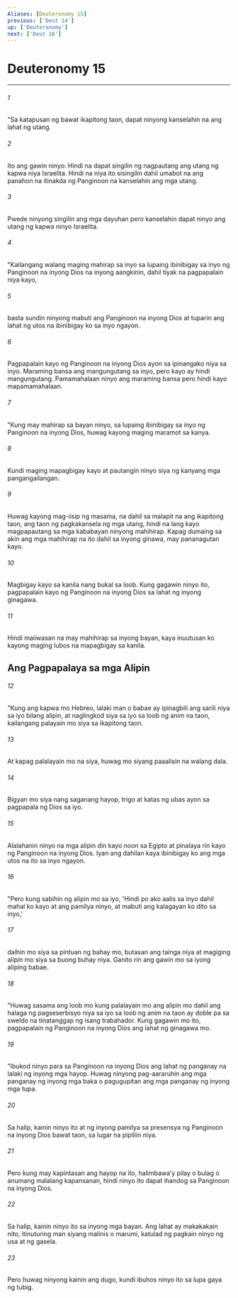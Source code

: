 ```yaml
---
Aliases: [Deuteronomy 15]
previous: ['Deut 14']
up: ['Deuteronomy']
next: ['Deut 16']
---
```

# Deuteronomy 15

***






















###### 1 










"Sa katapusan ng bawat ikapitong taon, dapat ninyong kanselahin na ang lahat ng utang. 





















###### 2 










Ito ang gawin ninyo: Hindi na dapat singilin ng nagpautang ang utang ng kapwa niya Israelita. Hindi na niya ito sisingilin dahil umabot na ang panahon na itinakda ng Panginoon na kanselahin ang mga utang. 





















###### 3 










Pwede ninyong singilin ang mga dayuhan pero kanselahin dapat ninyo ang utang ng kapwa ninyo Israelita. 





















###### 4 










"Kailangang walang maging mahirap sa inyo sa lupaing ibinibigay sa inyo ng Panginoon na inyong Dios na inyong aangkinin, dahil tiyak na pagpapalain niya kayo, 





















###### 5 










basta sundin ninyong mabuti ang Panginoon na inyong Dios at tuparin ang lahat ng utos na ibinibigay ko sa inyo ngayon. 





















###### 6 










Pagpapalain kayo ng Panginoon na inyong Dios ayon sa ipinangako niya sa inyo. Maraming bansa ang mangungutang sa inyo, pero kayo ay hindi mangungutang. Pamamahalaan ninyo ang maraming bansa pero hindi kayo mapamamahalaan. 





















###### 7 










"Kung may mahirap sa bayan ninyo, sa lupaing ibinibigay sa inyo ng Panginoon na inyong Dios, huwag kayong maging maramot sa kanya. 





















###### 8 










Kundi maging mapagbigay kayo at pautangin ninyo siya ng kanyang mga pangangailangan. 





















###### 9 










Huwag kayong mag-iisip ng masama, na dahil sa malapit na ang ikapitong taon, ang taon ng pagkakansela ng mga utang, hindi na lang kayo magpapautang sa mga kababayan ninyong mahihirap. Kapag dumaing sa akin ang mga mahihirap na ito dahil sa inyong ginawa, may pananagutan kayo. 





















###### 10 










Magbigay kayo sa kanila nang bukal sa loob. Kung gagawin ninyo ito, pagpapalain kayo ng Panginoon na inyong Dios sa lahat ng inyong ginagawa. 





















###### 11 










Hindi maiiwasan na may mahihirap sa inyong bayan, kaya inuutusan ko kayong maging lubos na mapagbigay sa kanila.

## Ang Pagpapalaya sa mga Alipin 





















###### 12 










"Kung ang kapwa mo Hebreo, lalaki man o babae ay ipinagbili ang sarili niya sa iyo bilang alipin, at naglingkod siya sa iyo sa loob ng anim na taon, kailangang palayain mo siya sa ikapitong taon. 





















###### 13 










At kapag palalayain mo na siya, huwag mo siyang paaalisin na walang dala. 





















###### 14 










Bigyan mo siya nang saganang hayop, trigo at katas ng ubas ayon sa pagpapala ng Dios sa iyo. 





















###### 15 










Alalahanin ninyo na mga alipin din kayo noon sa Egipto at pinalaya rin kayo ng Panginoon na inyong Dios. Iyan ang dahilan kaya ibinibigay ko ang mga utos na ito sa inyo ngayon. 





















###### 16 










"Pero kung sabihin ng alipin mo sa iyo, 'Hindi po ako aalis sa inyo dahil mahal ko kayo at ang pamilya ninyo, at mabuti ang kalagayan ko dito sa inyo,' 





















###### 17 










dalhin mo siya sa pintuan ng bahay mo, butasan ang tainga niya at magiging alipin mo siya sa buong buhay niya. Ganito rin ang gawin mo sa iyong aliping babae. 





















###### 18 










"Huwag sasama ang loob mo kung palalayain mo ang alipin mo dahil ang halaga ng pagseserbisyo niya sa iyo sa loob ng anim na taon ay doble pa sa sweldo na tinatanggap ng isang trabahador. Kung gagawin mo ito, pagpapalain ng Panginoon na inyong Dios ang lahat ng ginagawa mo. 





















###### 19 










"Ibukod ninyo para sa Panginoon na inyong Dios ang lahat ng panganay na lalaki ng inyong mga hayop. Huwag ninyong pag-aararuhin ang mga panganay ng inyong mga baka o pagugupitan ang mga panganay ng inyong mga tupa. 





















###### 20 










Sa halip, kainin ninyo ito at ng inyong pamilya sa presensya ng Panginoon na inyong Dios bawat taon, sa lugar na pipiliin niya. 





















###### 21 










Pero kung may kapintasan ang hayop na ito, halimbawaʼy pilay o bulag o anumang malalang kapansanan, hindi ninyo ito dapat ihandog sa Panginoon na inyong Dios. 





















###### 22 










Sa halip, kainin ninyo ito sa inyong mga bayan. Ang lahat ay makakakain nito, itinuturing man siyang malinis o marumi, katulad ng pagkain ninyo ng usa at ng gasela. 





















###### 23 










Pero huwag ninyong kainin ang dugo, kundi ibuhos ninyo ito sa lupa gaya ng tubig.
